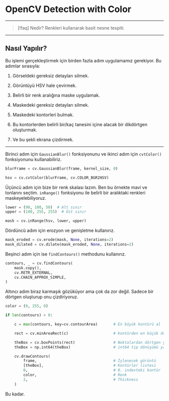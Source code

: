 # OpenCV Detection with Color

---

> [!faq] Nedir?
> Renkleri kullanarak basit nesne tespiti.

---

## Nasıl Yapılır?

Bu işlemi gerçekleştirmek için birden fazla adım uygulamamız gerekiyor.
Bu adımlar sırasıyla:

1. Görseldeki gereksiz detayları silmek.

2. Görüntüyü HSV hale çevirmek.

3. Belirli bir renk aralığına maske uygulamak.

4. Maskedeki gereksiz detayları silmek.

5. Maskedeki kontorleri bulmak.

6. Bu kontorlerden belirli bir/kaç tanesini içine alacak bir
   dikdörtgen oluşturmak.

7. Ve bu şekli ekrana çizdirmek.

---

Birinci adım için `GaussianBlur()` fonksiyonunu ve ikinci adım
için `cvtColor()` fonksiyonunu kullanabiliriz.

```python
blurFrame = cv.GaussianBlur(frame, kernel_size, 0)

hsv = cv.cvtColor(blurFrame, cv.COLOR_BGR2HSV)
```

Üçüncü adım için bize bir renk skalası lazım. Ben bu örnekte
mavi ve tonlarını seçtim. `inRange()` fonksiyonu ile belirli
bir aralıktaki renkleri maskeyelebiliyoruz.

```python
lower = (90, 100, 50)  # Alt sınır
upper = (140, 255, 255)  # Üst sınır

mask = cv.inRange(hsv, lower, upper)
```

Dördüncü adım için erozyon ve genişletme kullanırız.

```python
mask_eroded = cv.erode(mask, None, iterations=2)
mask_dilated = cv.dilate(mask_eroded, None, iterations=2)
```

Beşinci adım için ise `findContours()` methodunu kullanırız.

```python
contours, _ = cv.findContours(
    mask.copy(),
    cv.RETR_EXTERNAL,
    cv.CHAIN_APPROX_SIMPLE,
)
```

Altıncı adım biraz karmaşık gözüküyor ama çok da zor değil.
Sadece bir dörtgen oluşturup onu çizdiriyoruz.

```python
color = (0, 255, 0)

if len(contours) > 0:

    c = max(contours, key=cv.contourArea)       # En büyük kontürü al

    rect = cv.minAreaRect(c)                    # Kontürden en küçük dörtgenin noktalarını oluştur

    theBox = cv.boxPoints(rect)                 # Noktalardan dörtgen yap
    theBox = np.int64(theBox)                   # int64 tip dönüşümü yap

    cv.drawContours(
        frame,                                  # İşlenecek görüntü
        [theBox],                               # Kontürler listesi
        0,                                      # 0. indexteki kontür
        color,                                  # Renk
        2,                                      # Thickness
    )
```

Bu kadar.
